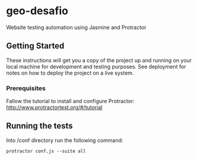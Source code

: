 # geo-desafio

Website testing automation using Jasmine and Protractor

## Getting Started

These instructions will get you a copy of the project up and running on your local machine for development and testing purposes. See deployment for notes on how to deploy the project on a live system.

### Prerequisites

Fallow the tutorial to install and configure Protractor:
http://www.protractortest.org/#/tutorial

## Running the tests

Into /conf directory run the following command:
```
protractor conf.js --suite all
```
